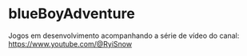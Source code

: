 # blueBoyAdventure

Jogos em desenvolvimento acompanhando a série de vídeo do canal: https://www.youtube.com/@RyiSnow